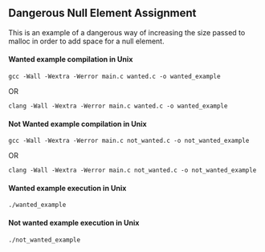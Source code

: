 ## Dangerous Null Element Assignment

This is an example of a dangerous way of increasing the size passed to malloc in order to add space for a null element.

#### Wanted example compilation in Unix

```shell
gcc -Wall -Wextra -Werror main.c wanted.c -o wanted_example
```

OR

```shell
clang -Wall -Wextra -Werror main.c wanted.c -o wanted_example
```

#### Not Wanted example compilation in Unix

```shell
gcc -Wall -Wextra -Werror main.c not_wanted.c -o not_wanted_example
```

OR

```shell
clang -Wall -Wextra -Werror main.c not_wanted.c -o not_wanted_example
```

#### Wanted example execution in Unix

```shell
./wanted_example
```

#### Not wanted example execution in Unix

```shell
./not_wanted_example
```
